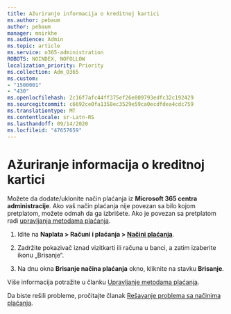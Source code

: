 ```yaml
---
title: Ažuriranje informacija o kreditnoj kartici
ms.author: pebaum
author: pebaum
manager: mnirkhe
ms.audience: Admin
ms.topic: article
ms.service: o365-administration
ROBOTS: NOINDEX, NOFOLLOW
localization_priority: Priority
ms.collection: Adm_O365
ms.custom:
- "1500001"
- "430"
ms.openlocfilehash: 2c16f7afc44ff375ef26e809793edfc32c192429
ms.sourcegitcommit: c6692ce0fa1358ec3529e59ca0ecdfdea4cdc759
ms.translationtype: MT
ms.contentlocale: sr-Latn-RS
ms.lasthandoff: 09/14/2020
ms.locfileid: "47657659"
---
```

# <a name="update-my-credit-card-information"></a>Ažuriranje informacija o kreditnoj kartici

Možete da dodate/uklonite način plaćanja iz **Microsoft 365 centra administracije**. Ako vaš način plaćanja nije povezan sa bilo kojom pretplatom, možete odmah da ga izbrišete. Ako je povezan sa pretplatom radi [upravljanja metodama plaćanja](https://docs.microsoft.com/microsoft-365/commerce/billing-and-payments/manage-payment-methods).

1. Idite na **Naplata > Računi i plaćanja > [Načini plaćanja](https://go.microsoft.com/fwlink/p/?linkid=2018806)**.

2. Zadržite pokazivač iznad vizitkarti ili računa u banci, a zatim izaberite ikonu „Brisanje“.

3. Na dnu okna **Brisanje načina plaćanja** okno, kliknite na stavku **Brisanje**.

Više informacija potražite u članku [Upravljanje metodama plaćanja](https://docs.microsoft.com/microsoft-365/commerce/billing-and-payments/manage-payment-methods).

Da biste rešili probleme, pročitajte članak [Rešavanje problema sa načinima plaćanja](https://docs.microsoft.com/microsoft-365/commerce/billing-and-payments/manage-payment-methods#troubleshoot-payment-methods).
